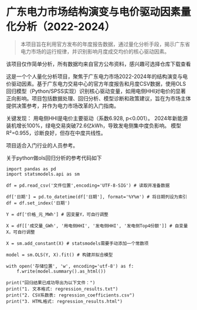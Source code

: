 # 广东电力市场结构演变与电价驱动因素量化分析（2022-2024）
> 本项目旨在利用官方发布的年度报告数据，通过量化分析手段，揭示广东省电力市场的运行规律，并识别影响月度成交均价的核心驱动因素。

该项目仅作简单分析，所有数据均来自官方公布资料，感兴趣可选择仓库下载查看

这是一个个人量化分析项目，聚焦于广东电力市场2022-2024年的结构演变与电价驱动因素。基于广东电力交易中心的官方年度报告和月度CSV数据，使用OLS回归模型（Python/SPSS实现）识别核心驱动变量，如用电侧HHI对电价的显著正向影响。项目包括数据处理、回归分析、模型诊断和政策建议，旨在为市场主体提供决策参考，并作为电力市场改革的入门指南。

关键发现：
用电侧HHI是电价主要驱动（系数6.928, p<0.001）。
2024年新能源装机增长100%，绿电交易突破72.6亿kWh，导致发电侧集中度负影响。
模型R²=0.955，诊断良好，但存在中度共线性。

项目适合入门行业的人员参考。

关于python做ols回归分析的参考代码如下

    import pandas as pd
    import statsmodels.api as sm
    
    df = pd.read_csv('文件位置',encoding='UTF-8-SIG') # 读取并准备数据
    
    df['日期'] = pd.to_datetime(df['日期'], format='%Y%m') # 将日期列设为索引
    df = df.set_index('日期')
    
    Y = df['价格_元_MWh'] # 因变量Y，可自行调整
    
    X = df[['成交量_GWh', '用电侧HHI', '发电侧HHI', '发电侧Top4份额']] # 自变量X，可自行调整
    
    X = sm.add_constant(X) # statsmodels需要手动添加一个常数项
    
    model = sm.OLS(Y, X).fit() # 构建并拟合模型
    
    with open('存储位置', 'w', encoding='utf-8') as f:
        f.write(model.summary().as_html())
    
    print("回归结果已成功导出为以下文件：")
    print("1. 文本格式: regression_results.txt")
    print("2. CSV系数表: regression_coefficients.csv")
    print("3. HTML格式: regression_results.html")
